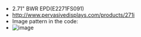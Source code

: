 * 2.71" BWR EPD(E2271FS091)
* http://www.pervasivedisplays.com/products/271i
* Image pattern in the code:
* ![image](https://github.com/Hardy-PDi/ePaper_PervasiveDisplays/blob/master/2.71_BWR/2.71_BWR.bmp)
